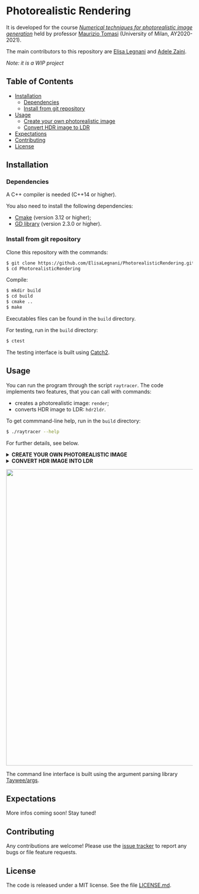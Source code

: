 # Photorealistic Rendering
It is developed for the course [*Numerical techniques for photorealistic image generation*](https://www.unimi.it/en/education/degree-programme-courses/2021/numerical-tecniques-photorealistic-image-generation) held by professor [Maurizio Tomasi](https://github.com/ziotom78) (University of Milan, AY2020-2021).

The main contributors to this repository are [Elisa Legnani](https://github.com/ElisaLegnani) and [Adele Zaini](https://github.com/adelezaini).

*Note: it is a WIP project*

## Table of Contents

- [Installation](#installation)
  - [Dependencies](#dependencies)
  - [Install from git repository](#install-from-git-repository)
- [Usage](#usage)
  - [Create your own photorealistic image](#own-image)
  - [Convert HDR image to LDR](#convert)
- [Expectations](#expectations)
- [Contributing](#contributing)
- [License](#license)

## Installation

### Dependencies

A C++ compiler is needed (C++14 or higher).

You also need to install the following dependencies:
- [Cmake](https://cmake.org/) (version 3.12 or higher);
- [GD library](https://libgd.github.io/) (version 2.3.0 or higher).

### Install from git repository

Clone this repository with the commands: 
```sh
$ git clone https://github.com/ElisaLegnani/PhotorealisticRendering.git
$ cd PhotorealisticRendering
```

Compile:

```sh
$ mkdir build
$ cd build
$ cmake ..
$ make
```

Executables files can be found in the `build` directory.

For testing, run in the `build` directory:

```sh
$ ctest
```
The testing interface is built using [Catch2](https://github.com/catchorg/Catch2).

## Usage

You can run the program through the script `raytracer`. The code implements two features, that you can call with commands:
- creates a photorealistic image: `render`;
- converts HDR image to LDR: `hdr2ldr`.

To get commmand-line help, run in the  `build` directory: 
  
```sh
$ ./raytracer --help

```
For further details, see below.


<details><summary name="own-image"><b>CREATE YOUR OWN PHOTOREALISTIC IMAGE</b></summary>
  
  In order to create your photorealistic images, you need to give instructions to the code on the scene you want to render. You can write them in a TXT file and run in the  `build` directory: 
  
  ```sh
  $ ./raytracer render --scene <scene_file.txt>
  ```
  
  More information on how to write this kind of file will be available soon! 
  
  
  In the `examples/render` directory, it is provided `demo.txt` file, where instructions are given to create a demo image for the program to start playing with the code!
  
  You can also set the following parameters:
  - image width (default value: `640`);
  - image height (default value: `480`);
  - renderer algorithm: `onoff`/`flat`/`pathtracer`/`pointlight` (default: `pathtracer`);
  - output filename: PFM/PNG/JPG file (default: `DIY_image.png`);
  - number of rays (default value: `10`);
  - maximum depth (default value: `2`);
  - initial seed for the random number generator (default value: `42`);
  - identifier of the sequence produced by the random number generator (default value: `54`);
  - number of samples per pixel for antialiasing (default value: `0`)
  - additional float parameters, e.g angle of view, camera distance ...
  
  **Warning on pointlight tracer**: the pointlight tracer is not able to render reflective surfaces.
  
  **Note**: the rendering process takes a long time to produce an image.
  
  #### Example:
  
  You may easily try the code running in the `examples/render` directory:
  
  ```sh
  $ ./generate-image.sh ANGLE
  ```
  
  which automatically runs the following code:
  
  ```sh
  $ ../../build/./raytracer render --scene demo_img.txt --declare_var ang=ANGLE --output img/imageANGLE.png
  ```
  
  You just need to set the `ANGLE` (deg) from which you look at the scene.
  
  <p align="center">
    <img width="500" src=https://user-images.githubusercontent.com/62106779/123851051-0ec3f600-d91b-11eb-9b2d-b5944efe7df6.png>
  </p>
  
  #### Animation:
  
  In the `examples/render` directory, you may generate an animation of the demo scene, rotating 360° around the objects.
  
  In order to run the code, you need to:
  - install `ffmpeg` : `sudo apt install ffmpeg` (or `brew install ffmpeg` if you use Homebrew);
  - install `GNU Parallel` : `sudo apt install parallel` (or `brew install parallel`);
  - find out the number of cores of your machine: `nproc --all`for Linux or `sysctl -n hw.ncpu` for MacOS, to pass as `NUM_OF_CORES` in the command line;
  
  This is needed to run in parallel the code and speed up the execution, otherwise it would take a very long time.
  
  ```sh
  $ ./generate-animation.sh NUM_OF_CORES
  ```
 
</details>
  
  <details><summary name="convert"><b>CONVERT HDR IMAGE INTO LDR</b></summary>

  In the  `build` directory run: 
  
  ```sh
  $ ./raytracer hdr2ldr --pfm <input_file.pfm>
  ```

  The HDR image format supported is PFM, while LDR ones are PNG and JPG.

  You can also set some parameters according to your preferences in the output image visualisation:
  - <img src="https://render.githubusercontent.com/render/math?math=a"> – *luminosity normalization factor*: changes image luminosity, 0<*a*<1 (default value: `0.3`);
  - <img src="https://render.githubusercontent.com/render/math?math=\gamma"> – *monitor calibration factor*: depends on the user's monitor (default value: `1.0`);
  - *output filename*: PNG/JPG file (default: `ldrimage_a_gamma.png`).

  You can set these properties directly in the command line:

  ```sh
  $ ./raytracer hdr2ldr --pfm <input_file.pfm> -a 0.3 -g 1.0 --out <output_file.jpg>
  ```

  #### Example:
  
  In the `examples/hdr2ldr` directory, there is a PFM input file called `memorial.pfm`.
  You can play with the code and parameters simply running (in the `build` directory):
  
  ```sh
  $ ./raytracer hdr2ldr --pfm ../examples/hdr2ldr/memorial.pfm -a 0.3 -g 1.0 --out ../examples/hdr2ldr/memorial_0.3_1.0.png
  ```
 </details>
  <p align="center">
       <img width="800" src=https://user-images.githubusercontent.com/59051647/123945827-d665fb80-d99e-11eb-9bb2-f5957ce53e94.png>
  </p>


    

The command line interface is built using the argument parsing library [Taywee/args](https://github.com/Taywee/args).
  
## Expectations

More infos coming soon! Stay tuned!

## Contributing

Any contributions are welcome! Please use the [issue tracker](https://github.com/ElisaLegnani/PhotorealisticRendering/issues) to report any bugs or file feature requests.

## License

The code is released under a MIT license. See the file [LICENSE.md](https://github.com/ElisaLegnani/PhotorealisticRendering/blob/master/LICENSE.md).
